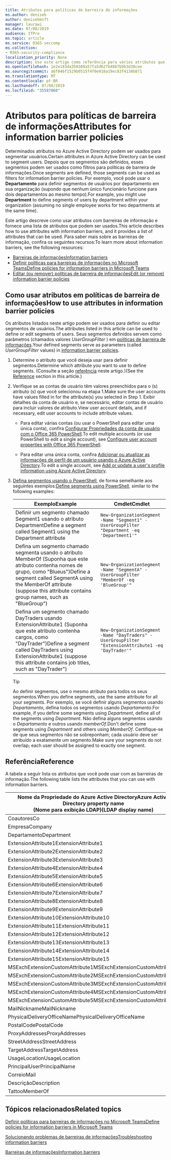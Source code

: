 ```yaml
---
title: Atributos para políticas de barreira de informações
ms.author: deniseb
author: denisebmsft
manager: laurawi
ms.date: 07/08/2019
audience: ITPro
ms.topic: article
ms.service: O365-seccomp
ms.collection:
- M365-security-compliance
localization_priority: None
description: Use este artigo como referência para vários atributos que podem ser usados em políticas de barreira de informações.
ms.openlocfilehash: 1e2e183da350308a57fa5d627b4867b9b3d30cee
ms.sourcegitcommit: a6f046f1529b0515f4f0e918a19ec83f4138b871
ms.translationtype: MT
ms.contentlocale: pt-BR
ms.lasthandoff: 07/08/2019
ms.locfileid: "35587060"
---
```

# <a name="attributes-for-information-barrier-policies"></a><span data-ttu-id="da607-103">Atributos para políticas de barreira de informações</span><span class="sxs-lookup"><span data-stu-id="da607-103">Attributes for information barrier policies</span></span>

<span data-ttu-id="da607-104">Determinados atributos no Azure Active Directory podem ser usados para segmentar usuários.</span><span class="sxs-lookup"><span data-stu-id="da607-104">Certain attributes in Azure Active Directory can be used to segment users.</span></span> <span data-ttu-id="da607-105">Depois que os segmentos são definidos, esses segmentos podem ser usados como filtros para políticas de barreira de informações.</span><span class="sxs-lookup"><span data-stu-id="da607-105">Once segments are defined, those segments can be used as filters for information barrier policies.</span></span> <span data-ttu-id="da607-106">Por exemplo, você pode usar o **Departamento** para definir segmentos de usuários por departamento em sua organização (supondo que nenhum único funcionário funcione para dois departamentos ao mesmo tempo).</span><span class="sxs-lookup"><span data-stu-id="da607-106">For example, you might use **Department** to define segments of users by department within your organization (assuming no single employee works for two departments at the same time).</span></span> 

<span data-ttu-id="da607-107">Este artigo descreve como usar atributos com barreiras de informação e fornece uma lista de atributos que podem ser usados.</span><span class="sxs-lookup"><span data-stu-id="da607-107">This article describes how to use attributes with information barriers, and it provides a list of attributes that can be used.</span></span> <span data-ttu-id="da607-108">Para saber mais sobre as barreiras de informação, confira os seguintes recursos:</span><span class="sxs-lookup"><span data-stu-id="da607-108">To learn more about information barriers, see the following resources:</span></span>
- [<span data-ttu-id="da607-109">Barreiras de informações</span><span class="sxs-lookup"><span data-stu-id="da607-109">Information barriers</span></span>](information-barriers.md)
- [<span data-ttu-id="da607-110">Definir políticas para barreiras de informações no Microsoft Teams</span><span class="sxs-lookup"><span data-stu-id="da607-110">Define policies for information barriers in Microsoft Teams</span></span>](information-barriers-policies.md)
- [<span data-ttu-id="da607-111">Editar (ou remover) políticas de barreira de informações</span><span class="sxs-lookup"><span data-stu-id="da607-111">Edit (or remove) information barrier policies</span></span>](information-barriers-edit-segments-policies.md.md)

## <a name="how-to-use-attributes-in-information-barrier-policies"></a><span data-ttu-id="da607-112">Como usar atributos em políticas de barreira de informações</span><span class="sxs-lookup"><span data-stu-id="da607-112">How to use attributes in information barrier policies</span></span>

<span data-ttu-id="da607-113">Os atributos listados neste artigo podem ser usados para definir ou editar segmentos de usuários.</span><span class="sxs-lookup"><span data-stu-id="da607-113">The attributes listed in this article can be used to define or edit segments of users.</span></span> <span data-ttu-id="da607-114">Seus segmentos definidos servem como parâmetros (chamados valores *UserGroupFilter* ) em [políticas de barreira de informações](information-barriers-policies.md).</span><span class="sxs-lookup"><span data-stu-id="da607-114">Your defined segments serve as parameters (called *UserGroupFilter* values) in [information barrier policies](information-barriers-policies.md).</span></span>

1. <span data-ttu-id="da607-115">Determine o atributo que você deseja usar para definir segmentos.</span><span class="sxs-lookup"><span data-stu-id="da607-115">Determine which attribute you want to use to define segments.</span></span> <span data-ttu-id="da607-116">(Consulte a seção [referência](#reference) neste artigo.)</span><span class="sxs-lookup"><span data-stu-id="da607-116">(See the [Reference](#reference) section in this article.)</span></span>

2. <span data-ttu-id="da607-117">Verifique se as contas de usuário têm valores preenchidos para o (s) atributo (s) que você selecionou na etapa 1.</span><span class="sxs-lookup"><span data-stu-id="da607-117">Make sure the user accounts have values filled in for the attribute(s) you selected in Step 1.</span></span> <span data-ttu-id="da607-118">Exibir detalhes da conta de usuário e, se necessário, editar contas de usuário para incluir valores de atributo.</span><span class="sxs-lookup"><span data-stu-id="da607-118">View user account details, and if necessary, edit user accounts to include attribute values.</span></span> 

    - <span data-ttu-id="da607-119">Para editar várias contas (ou usar o PowerShell para editar uma única conta), confira [Configurar Propriedades da conta de usuário com o Office 365 PowerShell](https://docs.microsoft.com/office365/enterprise/powershell/configure-user-account-properties-with-office-365-powershell).</span><span class="sxs-lookup"><span data-stu-id="da607-119">To edit multiple accounts (or use PowerShell to edit a single account), see [Configure user account properties with Office 365 PowerShell](https://docs.microsoft.com/office365/enterprise/powershell/configure-user-account-properties-with-office-365-powershell).</span></span>

    - <span data-ttu-id="da607-120">Para editar uma única conta, confira [Adicionar ou atualizar as informações de perfil de um usuário usando o Azure Active Directory](https://docs.microsoft.com/azure/active-directory/fundamentals/active-directory-users-profile-azure-portal).</span><span class="sxs-lookup"><span data-stu-id="da607-120">To edit a single account, see [Add or update a user's profile information using Azure Active Directory](https://docs.microsoft.com/azure/active-directory/fundamentals/active-directory-users-profile-azure-portal).</span></span>

3. <span data-ttu-id="da607-121">[Defina segmentos usando o PowerShell](information-barriers-policies.md#define-segments-using-powershell), de forma semelhante aos seguintes exemplos:</span><span class="sxs-lookup"><span data-stu-id="da607-121">[Define segments using PowerShell](information-barriers-policies.md#define-segments-using-powershell), similar to the following examples:</span></span>

    |<span data-ttu-id="da607-122">Exemplo</span><span class="sxs-lookup"><span data-stu-id="da607-122">Example</span></span>  |<span data-ttu-id="da607-123">Cmdlet</span><span class="sxs-lookup"><span data-stu-id="da607-123">Cmdlet</span></span>  |
    |---------|---------|
    |<span data-ttu-id="da607-124">Definir um segmento chamado Segment1 usando o atributo Department</span><span class="sxs-lookup"><span data-stu-id="da607-124">Define a segment called Segment1 using the Department attribute</span></span>     | `New-OrganizationSegment -Name "Segment1" -UserGroupFilter "Department -eq 'Department1'"`        |
    |<span data-ttu-id="da607-125">Defina um segmento chamado segmenta usando o atributo MemberOf (Suponha que este atributo contenha nomes de grupo, como "Blueus")</span><span class="sxs-lookup"><span data-stu-id="da607-125">Define a segment called SegmentA using the MemberOf attribute (suppose this attribute contains group names, such as "BlueGroup")</span></span>     | `New-OrganizationSegment -Name "SegmentA" -UserGroupFilter "MemberOf -eq 'BlueGroup'"`        |
    |<span data-ttu-id="da607-126">Defina um segmento chamado DayTraders usando ExtensionAttribute1 (Suponha que este atributo contenha cargos, como "DayTrader")</span><span class="sxs-lookup"><span data-stu-id="da607-126">Define a segment called DayTraders using ExtensionAttribute1 (suppose this attribute contains job titles, such as "DayTrader")</span></span>|`New-OrganizationSegment -Name "DayTraders" -UserGroupFilter "ExtensionAttribute1 -eq 'DayTrader'"` |

    > [!TIP]
    > <span data-ttu-id="da607-127">Ao definir segmentos, use o mesmo atributo para todos os seus segmentos.</span><span class="sxs-lookup"><span data-stu-id="da607-127">When you define segments, use the same attribute for all your segments.</span></span> <span data-ttu-id="da607-128">Por exemplo, se você definir alguns segmentos usando *Departamento*, defina todos os segmentos usando *Departamento*.</span><span class="sxs-lookup"><span data-stu-id="da607-128">For example, if you define some segments using *Department*, define all of the segments using *Department*.</span></span> <span data-ttu-id="da607-129">Não defina alguns segmentos usando o *Departamento* e outros usando *memberOf*.</span><span class="sxs-lookup"><span data-stu-id="da607-129">Don't define some segments using *Department* and others using *MemberOf*.</span></span> <span data-ttu-id="da607-130">Certifique-se de que seus segmentos não se sobreponham; cada usuário deve ser atribuído a exatamente um segmento.</span><span class="sxs-lookup"><span data-stu-id="da607-130">Make sure your segments do not overlap; each user should be assigned to exactly one segment.</span></span> 

## <a name="reference"></a><span data-ttu-id="da607-131">Referência</span><span class="sxs-lookup"><span data-stu-id="da607-131">Reference</span></span>

<span data-ttu-id="da607-132">A tabela a seguir lista os atributos que você pode usar com as barreiras de informação.</span><span class="sxs-lookup"><span data-stu-id="da607-132">The following table lists the attributes that you can use with information barriers.</span></span>

|<span data-ttu-id="da607-133">Nome da Propriedade do Azure Active Directory</span><span class="sxs-lookup"><span data-stu-id="da607-133">Azure Active Directory property name</span></span><br/><span data-ttu-id="da607-134">(Nome para exibição LDAP)</span><span class="sxs-lookup"><span data-stu-id="da607-134">(LDAP display name)</span></span>  |<span data-ttu-id="da607-135">Nome da Propriedade do Exchange</span><span class="sxs-lookup"><span data-stu-id="da607-135">Exchange property name</span></span>  |
|---------|---------|
|<span data-ttu-id="da607-136">Coautores</span><span class="sxs-lookup"><span data-stu-id="da607-136">Co</span></span>       | <span data-ttu-id="da607-137">Coautores</span><span class="sxs-lookup"><span data-stu-id="da607-137">Co</span></span>        |
|<span data-ttu-id="da607-138">Empresa</span><span class="sxs-lookup"><span data-stu-id="da607-138">Company</span></span>     |<span data-ttu-id="da607-139">Empresa</span><span class="sxs-lookup"><span data-stu-id="da607-139">Company</span></span>         |
|<span data-ttu-id="da607-140">Departamento</span><span class="sxs-lookup"><span data-stu-id="da607-140">Department</span></span>     |<span data-ttu-id="da607-141">Departamento</span><span class="sxs-lookup"><span data-stu-id="da607-141">Department</span></span>         |
|<span data-ttu-id="da607-142">ExtensionAttribute1</span><span class="sxs-lookup"><span data-stu-id="da607-142">ExtensionAttribute1</span></span> |<span data-ttu-id="da607-143">CustomAttribute1</span><span class="sxs-lookup"><span data-stu-id="da607-143">CustomAttribute1</span></span>  |
|<span data-ttu-id="da607-144">ExtensionAttribute2</span><span class="sxs-lookup"><span data-stu-id="da607-144">ExtensionAttribute2</span></span> |<span data-ttu-id="da607-145">CustomAttribute2</span><span class="sxs-lookup"><span data-stu-id="da607-145">CustomAttribute2</span></span>  |
|<span data-ttu-id="da607-146">ExtensionAttribute3</span><span class="sxs-lookup"><span data-stu-id="da607-146">ExtensionAttribute3</span></span> |<span data-ttu-id="da607-147">CustomAttribute3</span><span class="sxs-lookup"><span data-stu-id="da607-147">CustomAttribute3</span></span>  |
|<span data-ttu-id="da607-148">ExtensionAttribute4</span><span class="sxs-lookup"><span data-stu-id="da607-148">ExtensionAttribute4</span></span> |<span data-ttu-id="da607-149">CustomAttribute4</span><span class="sxs-lookup"><span data-stu-id="da607-149">CustomAttribute4</span></span>  |
|<span data-ttu-id="da607-150">ExtensionAttribute5</span><span class="sxs-lookup"><span data-stu-id="da607-150">ExtensionAttribute5</span></span> |<span data-ttu-id="da607-151">CustomAttribute5</span><span class="sxs-lookup"><span data-stu-id="da607-151">CustomAttribute5</span></span>  |
|<span data-ttu-id="da607-152">ExtensionAttribute6</span><span class="sxs-lookup"><span data-stu-id="da607-152">ExtensionAttribute6</span></span> |<span data-ttu-id="da607-153">CustomAttribute6</span><span class="sxs-lookup"><span data-stu-id="da607-153">CustomAttribute6</span></span>  |
|<span data-ttu-id="da607-154">ExtensionAttribute7</span><span class="sxs-lookup"><span data-stu-id="da607-154">ExtensionAttribute7</span></span> |<span data-ttu-id="da607-155">CustomAttribute7</span><span class="sxs-lookup"><span data-stu-id="da607-155">CustomAttribute7</span></span>  |
|<span data-ttu-id="da607-156">ExtensionAttribute8</span><span class="sxs-lookup"><span data-stu-id="da607-156">ExtensionAttribute8</span></span> |<span data-ttu-id="da607-157">CustomAttribute8</span><span class="sxs-lookup"><span data-stu-id="da607-157">CustomAttribute8</span></span>  |
|<span data-ttu-id="da607-158">ExtensionAttribute9</span><span class="sxs-lookup"><span data-stu-id="da607-158">ExtensionAttribute9</span></span> |<span data-ttu-id="da607-159">CustomAttribute9</span><span class="sxs-lookup"><span data-stu-id="da607-159">CustomAttribute9</span></span>  |
|<span data-ttu-id="da607-160">ExtensionAttribute10</span><span class="sxs-lookup"><span data-stu-id="da607-160">ExtensionAttribute10</span></span> |<span data-ttu-id="da607-161">CustomAttribute10</span><span class="sxs-lookup"><span data-stu-id="da607-161">CustomAttribute10</span></span>  |
|<span data-ttu-id="da607-162">ExtensionAttribute11</span><span class="sxs-lookup"><span data-stu-id="da607-162">ExtensionAttribute11</span></span> |<span data-ttu-id="da607-163">CustomAttribute11</span><span class="sxs-lookup"><span data-stu-id="da607-163">CustomAttribute11</span></span>  |
|<span data-ttu-id="da607-164">ExtensionAttribute12</span><span class="sxs-lookup"><span data-stu-id="da607-164">ExtensionAttribute12</span></span> |<span data-ttu-id="da607-165">CustomAttribute12</span><span class="sxs-lookup"><span data-stu-id="da607-165">CustomAttribute12</span></span>  |
|<span data-ttu-id="da607-166">ExtensionAttribute13</span><span class="sxs-lookup"><span data-stu-id="da607-166">ExtensionAttribute13</span></span> |<span data-ttu-id="da607-167">CustomAttribute13</span><span class="sxs-lookup"><span data-stu-id="da607-167">CustomAttribute13</span></span>  |
|<span data-ttu-id="da607-168">ExtensionAttribute14</span><span class="sxs-lookup"><span data-stu-id="da607-168">ExtensionAttribute14</span></span> |<span data-ttu-id="da607-169">CustomAttribute14</span><span class="sxs-lookup"><span data-stu-id="da607-169">CustomAttribute14</span></span>  |
|<span data-ttu-id="da607-170">ExtensionAttribute15</span><span class="sxs-lookup"><span data-stu-id="da607-170">ExtensionAttribute15</span></span> |<span data-ttu-id="da607-171">CustomAttribute15</span><span class="sxs-lookup"><span data-stu-id="da607-171">CustomAttribute15</span></span>  |
|<span data-ttu-id="da607-172">MSExchExtensionCustomAttribute1</span><span class="sxs-lookup"><span data-stu-id="da607-172">MSExchExtensionCustomAttribute1</span></span> |<span data-ttu-id="da607-173">ExtensionCustomAttribute1</span><span class="sxs-lookup"><span data-stu-id="da607-173">ExtensionCustomAttribute1</span></span> |
|<span data-ttu-id="da607-174">MSExchExtensionCustomAttribute2</span><span class="sxs-lookup"><span data-stu-id="da607-174">MSExchExtensionCustomAttribute2</span></span> |<span data-ttu-id="da607-175">ExtensionCustomAttribute2</span><span class="sxs-lookup"><span data-stu-id="da607-175">ExtensionCustomAttribute2</span></span> |
|<span data-ttu-id="da607-176">MSExchExtensionCustomAttribute3</span><span class="sxs-lookup"><span data-stu-id="da607-176">MSExchExtensionCustomAttribute3</span></span> |<span data-ttu-id="da607-177">ExtensionCustomAttribute3</span><span class="sxs-lookup"><span data-stu-id="da607-177">ExtensionCustomAttribute3</span></span> |
|<span data-ttu-id="da607-178">MSExchExtensionCustomAttribute4</span><span class="sxs-lookup"><span data-stu-id="da607-178">MSExchExtensionCustomAttribute4</span></span> |<span data-ttu-id="da607-179">ExtensionCustomAttribute4</span><span class="sxs-lookup"><span data-stu-id="da607-179">ExtensionCustomAttribute4</span></span> |
|<span data-ttu-id="da607-180">MSExchExtensionCustomAttribute5</span><span class="sxs-lookup"><span data-stu-id="da607-180">MSExchExtensionCustomAttribute5</span></span> |<span data-ttu-id="da607-181">ExtensionCustomAttribute5</span><span class="sxs-lookup"><span data-stu-id="da607-181">ExtensionCustomAttribute5</span></span> |
|<span data-ttu-id="da607-182">MailNickname</span><span class="sxs-lookup"><span data-stu-id="da607-182">MailNickname</span></span> |<span data-ttu-id="da607-183">Alias</span><span class="sxs-lookup"><span data-stu-id="da607-183">Alias</span></span> |
|<span data-ttu-id="da607-184">PhysicalDeliveryOfficeName</span><span class="sxs-lookup"><span data-stu-id="da607-184">PhysicalDeliveryOfficeName</span></span> |<span data-ttu-id="da607-185">Office</span><span class="sxs-lookup"><span data-stu-id="da607-185">Office</span></span> |
|<span data-ttu-id="da607-186">PostalCode</span><span class="sxs-lookup"><span data-stu-id="da607-186">PostalCode</span></span> |<span data-ttu-id="da607-187">PostalCode</span><span class="sxs-lookup"><span data-stu-id="da607-187">PostalCode</span></span> |
|<span data-ttu-id="da607-188">ProxyAddresses</span><span class="sxs-lookup"><span data-stu-id="da607-188">ProxyAddresses</span></span> |<span data-ttu-id="da607-189">EndereçosEmail</span><span class="sxs-lookup"><span data-stu-id="da607-189">EmailAddresses</span></span> |
|<span data-ttu-id="da607-190">StreetAddress</span><span class="sxs-lookup"><span data-stu-id="da607-190">StreetAddress</span></span> |<span data-ttu-id="da607-191">StreetAddress</span><span class="sxs-lookup"><span data-stu-id="da607-191">StreetAddress</span></span> |
|<span data-ttu-id="da607-192">TargetAddress</span><span class="sxs-lookup"><span data-stu-id="da607-192">TargetAddress</span></span> |<span data-ttu-id="da607-193">ExternalEmailAddress</span><span class="sxs-lookup"><span data-stu-id="da607-193">ExternalEmailAddress</span></span> |
|<span data-ttu-id="da607-194">UsageLocation</span><span class="sxs-lookup"><span data-stu-id="da607-194">UsageLocation</span></span> |<span data-ttu-id="da607-195">UsageLocation</span><span class="sxs-lookup"><span data-stu-id="da607-195">UsageLocation</span></span> |
|<span data-ttu-id="da607-196">Principal</span><span class="sxs-lookup"><span data-stu-id="da607-196">UserPrincipalName</span></span>  |<span data-ttu-id="da607-197">Principal</span><span class="sxs-lookup"><span data-stu-id="da607-197">UserPrincipalName</span></span>  |
|<span data-ttu-id="da607-198">Correio</span><span class="sxs-lookup"><span data-stu-id="da607-198">Mail</span></span>   |<span data-ttu-id="da607-199">WindowsEmailAddress</span><span class="sxs-lookup"><span data-stu-id="da607-199">WindowsEmailAddress</span></span>    |
|<span data-ttu-id="da607-200">Descrição</span><span class="sxs-lookup"><span data-stu-id="da607-200">Description</span></span>    |<span data-ttu-id="da607-201">Descrição</span><span class="sxs-lookup"><span data-stu-id="da607-201">Description</span></span>    |
|<span data-ttu-id="da607-202">Tattoo</span><span class="sxs-lookup"><span data-stu-id="da607-202">MemberOf</span></span>   |<span data-ttu-id="da607-203">MemberOfGroup</span><span class="sxs-lookup"><span data-stu-id="da607-203">MemberOfGroup</span></span>  |

## <a name="related-topics"></a><span data-ttu-id="da607-204">Tópicos relacionados</span><span class="sxs-lookup"><span data-stu-id="da607-204">Related topics</span></span>

[<span data-ttu-id="da607-205">Definir políticas para barreiras de informações no Microsoft Teams</span><span class="sxs-lookup"><span data-stu-id="da607-205">Define policies for information barriers in Microsoft Teams</span></span>](information-barriers-policies.md)

[<span data-ttu-id="da607-206">Solucionando problemas de barreiras de informações</span><span class="sxs-lookup"><span data-stu-id="da607-206">Troubleshooting information barriers</span></span>](information-barriers-troubleshooting.md)

[<span data-ttu-id="da607-207">Barreiras de informações</span><span class="sxs-lookup"><span data-stu-id="da607-207">Information barriers</span></span>](information-barriers.md)



